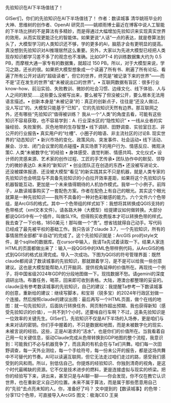 先验知识在AI下半场值钱了！

GISer们，你们的先验知识在AI下半场值钱了！
作者：数读城事
清华姚班毕业的大神、思维树的创作者、OpenAI 研究员——姚顺雨博士最近在博客中说人工智能的下半场比拼的不是算法有多精妙，而是得通过大幅增加先验知识来实现真实世界的效用，从而实现更能泛化的智能体。如果更说“人话”一点的表达，就是卷算法到头了，大模型学习的人类知识还不够，学的更多的AI，脑筋才会有更明显的提高。真没想到先验知识对AI推理居然这么重要。另外，大家以为先进大模型已经把人类现存知识都学习差不多了的观念也不准确。比如GPT-4 的训练数据集大约为 0.5 PB，而摩根大通一家专有的数据集，就超过 150 PB。所以，对于大模型来说，学习之路，还长的很。如果把大模型想象成一个读遍了所有书、刷遍了所有论坛、看遍了所有公开对话的“超级读者”，但它的世界，终究是“被记录下来的世界”——而不是“正在发生的世界”或“未被说出口的世界”。• 互联网数据有盲区：很多行业know-how、前沿实验、失败教训、微妙的社会习惯、边缘文化、线下体验、人与人之间的默契……这些要么没被写出来，要么被写了但没被公开，要么根本无法用语言描述。• 创新本身是“未被记录”的：真正的创新点子，往往是“还没人做过、没人写过”的。大模型只能基于“已知”，它的先验知识天然有边界。那互联网之外，还有哪些“先验知识”值得被训练？ 我从一个“人类”的角度去看，可能有这些知识不容易获取，也不容易学到：A. 行业深水区的“隐性知识” • 一线从业者的实操经验、失败案例、灰色地带的生存智慧• 线下调研、田野调查、实验室日志、非公开的行业报告• 真实用户的“吐槽”、小圈子的暗语、非主流社区的讨论B. 现实世界的“动态知识” • 新兴市场的变化、政策风向、突发事件、社会运动• 线下活动、展会、沙龙、闭门会议里的观点碰撞• 真实场景下的用户行为、情感反应、微观决策C. 人类“未被数字化”的经验 • 身体感受、直觉判断、情感共鸣、文化仪式• 设计师的灵感来源、艺术家的创作过程、工匠的手艺传承• 团队协作中的默契、领导力的微妙表达D. 未来的“新知识” • 创业团队正在创造的东西• 还没被写进论文、还没被媒体报道、还没被大模型“看见”的新实践其实不只是机器，就是人类专家的先验知识也会明显与不具备先验知识的小白拉开效率差距，如果将这个先验知识与机器智能互动，更加是一个未来值得期待的人机协作模式。我举一个小例子。前阵子，从数读城事购买了一套配色方案。作者在配色上有自己的眼光。其实这个眼光就算是一种先验知识——我所不具备的一种对色彩敏感的能力。六个文件六个色带组，是ArcGIS的格式。其中一个色带组的样式如下：我想将其转换成QGIS支持的色带格式（xml文本文件）。请各路大神（大模型）给提建议如何做转换。大部分都说QGIS中有一个插件，叫做SLYR。但得购买收费版本才可以转换色带的样式。我去查了一下价格，1850美元！那叫做一个“贵”。想省钱就得自己动手。写代码已经成了最先被平权的基础工作。我只告诉了claude 3.7，一个先验知识，所有的事情居然全部都“半自动”的完成了。这个先验知识就是：ArcGIS pro的style文件，是个sqlite的数据库。在cursor中输入，我请Ta先试着读取一下。结果人家连HTML的页面都做出来了：输入一段QGIS中的XML色带样例代码，从ArcGIS的格式到QGIS的格式丝滑完成。导入一次成功。下图为QGIS的符号管理界面：既然claude都阅读了数读城事的先验知识，那就跟着学习，是不是可以给我一些创意建议。这也是大模型能帮助人打开脑洞、提供视角延伸的价值所在。再现找一个例子，将中国省级2024年GDP的分段地图做一下。现找数据不愁。请gemini的深度调研出场。布置任务，喝茶，回来即可收到表格。大陆，港澳台都整理的妥妥的。claude没有参考数读城事的先验知识，自己的建议：我提醒Ta参考一下数读城事的创意，重新给的建议：继续写脚本，和宝哥（锐多宝）的2024年行政区划做一个连接。然后按照claude的建议出图：最后再写一个HTML页面，做个在线的地图：就一句先验知识，后面执行转换任务、网页制作超出预期、我也获得新知（感受先验知识的价值），一共不到1个小时。还要啥自行车啊？不过，这条先验知识是一位效率的关键先生。GISer们，先验知识不仅是AI下半场的入场券，更是咱们与未来对话的密钥。你们手中握着的，不只是数据和地图，而是未被数字化的现实、未被言说的经验。这些，正是AI渴求的“活水”，也是你们的价值所在。当我看着自己用一句关键信息，驱动Claude完成从色带转换到GDP地图的整个流程，我意识到：可能我们不必与机器竞争了，而且真的有机会在与Ta们共舞。咱们每一次田野调查，每一天外业测绘，每一个手绘符号，每一份未公开的报告，都是这场共舞中不可替代的节奏。AI可以读遍互联网，但它无法走过咱们走过的路，感受我们感受到的风和雨。所以，别低估自己。你提炼的经验知识、你独到清奇的视角，是这个时代最稀缺的资源。它不仅是技术进步的燃料，更是连接虚拟与现实的桥梁。把你的经验写下来，讲出来，甚至只是与AI聊一聊——你会发现，你不仅在教它认识世界，也在重新定义自己的位置。未来不属于算法，而是属于那些愿意用自己的“先验”去点亮未知的人。你，准备好了吗？ 文中提到的【数读城事】的色带：分享112个色带，可直接导入ArcGIS 图文：极海CEO 王昊